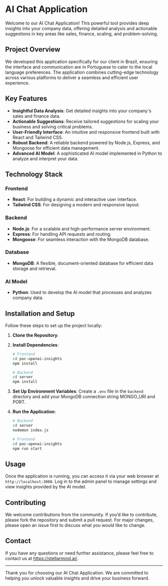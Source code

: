 # AI Chat Application

Welcome to our AI Chat Application! This powerful tool provides deep insights into your company data, offering detailed analysis and actionable suggestions in key areas like sales, finance, scaling, and problem-solving.

## Project Overview

We developed this application specifically for our client in Brazil, ensuring the interface and communication are in Portuguese to cater to the local language preferences. The application combines cutting-edge technology across various platforms to deliver a seamless and efficient user experience.

## Key Features

- **Insightful Data Analysis**: Get detailed insights into your company's sales and finance data.
- **Actionable Suggestions**: Receive tailored suggestions for scaling your business and solving critical problems.
- **User-Friendly Interface**: An intuitive and responsive frontend built with React and Tailwind CSS.
- **Robust Backend**: A reliable backend powered by Node.js, Express, and Mongoose for efficient data management.
- **Advanced AI Model**: A sophisticated AI model implemented in Python to analyze and interpret your data.

## Technology Stack

### Frontend
- **React**: For building a dynamic and interactive user interface.
- **Tailwind CSS**: For designing a modern and responsive layout.

### Backend
- **Node.js**: For a scalable and high-performance server environment.
- **Express**: For handling API requests and routing.
- **Mongoose**: For seamless interaction with the MongoDB database.

### Database
- **MongoDB**: A flexible, document-oriented database for efficient data storage and retrieval.

### AI Model
- **Python**: Used to develop the AI model that processes and analyzes company data.

## Installation and Setup

Follow these steps to set up the project locally:

1. **Clone the Repository**:
 
2. **Install Dependencies**:
    ```bash
    # Frontend
    cd poc-openai-insights
    npm install

    # Backend
    cd server
    npm install
    

3. **Set Up Environment Variables**:
    Create a `.env` file in the `backend` directory and add your MongoDB connection string MONGO_URI and PORT.

4. **Run the Application**:
    ```bash
    # Backend
    cd server
    nodemon index.js

    # Frontend
    cd poc-openai-insights
    npm run start
    ```

## Usage

Once the application is running, you can access it via your web browser at `http://localhost:3000`. Log in to the admin panel to manage settings and view insights provided by the AI model.

## Contributing

We welcome contributions from the community. If you’d like to contribute, please fork the repository and submit a pull request. For major changes, please open an issue first to discuss what you would like to change.


## Contact

If you have any questions or need further assistance, please feel free to contact us at https://stellarmind.ai/.

---

Thank you for choosing our AI Chat Application. We are committed to helping you unlock valuable insights and drive your business forward.
